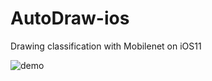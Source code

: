 # AutoDraw-ios
Drawing classification with Mobilenet on iOS11

![demo](https://s3.ap-northeast-2.amazonaws.com/videosforlandingpage0525/bow.jpeg)

